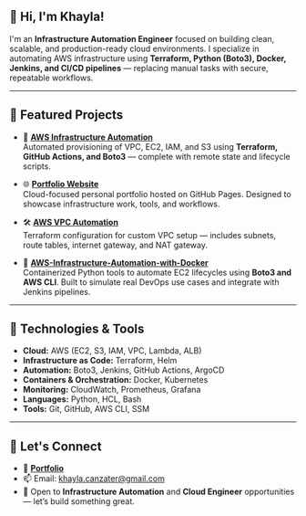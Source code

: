 ## 👋 Hi, I'm **Khayla**!  

I'm an **Infrastructure Automation Engineer** focused on building clean, scalable, and production-ready cloud environments. I specialize in automating AWS infrastructure using **Terraform, Python (Boto3), Docker, Jenkins, and CI/CD pipelines** — replacing manual tasks with secure, repeatable workflows.



---

## 🚀 **Featured Projects**

- 🔧 **[AWS Infrastructure Automation](https://github.com/K-Canzater/AWS-Infrastructure-Automation-with-Terraform-GitHub-Actions-Boto3)**  
  Automated provisioning of VPC, EC2, IAM, and S3 using **Terraform, GitHub Actions, and Boto3** — complete with remote state and lifecycle scripts.


- 🌐 **[Portfolio Website](https://k-canzater.github.io/KCanzater/index.html)**  
  Cloud-focused personal portfolio hosted on GitHub Pages. Designed to showcase infrastructure work, tools, and workflows.

- 🛠️ **[AWS VPC Automation](https://github.com/K-Canzater/AWS-VPC-Automation)**  
  Terraform configuration for custom VPC setup — includes subnets, route tables, internet gateway, and NAT gateway.


- 🐳 **[AWS-Infrastructure-Automation-with-Docker](https://github.com/K-Canzater/AWS-Infrastructure-Automation-with-Docker)**  
  Containerized Python tools to automate EC2 lifecycles using **Boto3 and AWS CLI**. Built to simulate real DevOps use cases and integrate with Jenkins pipelines.





---

## 🔧 **Technologies & Tools**

- **Cloud:** AWS (EC2, S3, IAM, VPC, Lambda, ALB)  
- **Infrastructure as Code:** Terraform, Helm  
- **Automation:** Boto3, Jenkins, GitHub Actions, ArgoCD  
- **Containers & Orchestration:** Docker, Kubernetes  
- **Monitoring:** CloudWatch, Prometheus, Grafana  
- **Languages:** Python, HCL, Bash  
- **Tools:** Git, GitHub, AWS CLI, SSM 

---

## 🤝 **Let's Connect**

- 💼 [**Portfolio**](https://k-canzater.github.io/KCanzater/index.html)  
- 📫 Email: [khayla.canzater@gmail.com](mailto:khayla.canzater@gmail.com)  
- 💬 Open to **Infrastructure Automation** and **Cloud Engineer** opportunities — let’s build something great.

